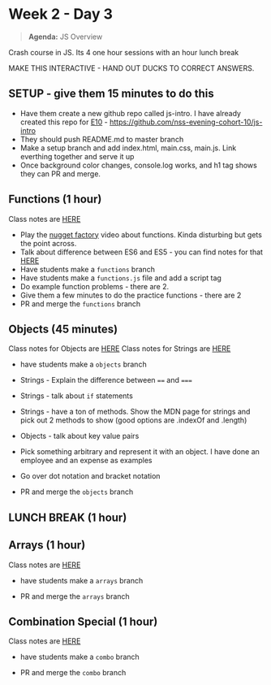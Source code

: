 # Week 2 - Day 3

> **Agenda:** JS Overview

Crash course in JS.  Its 4 one hour sessions with an hour lunch break

MAKE THIS INTERACTIVE - HAND OUT DUCKS TO CORRECT ANSWERS.

## SETUP - give them 15 minutes to do this
* Have them create a new github repo called js-intro.  I have already created this repo for [E10](https://github.com/nss-evening-cohort-10/js-intro) - https://github.com/nss-evening-cohort-10/js-intro
* They should push README.md to master branch
* Make a setup branch and add index.html, main.css, main.js.  Link everthing together and serve it up
* Once background color changes, console.log works, and h1 tag shows they can PR and merge.

## Functions (1 hour)
Class notes are [HERE](https://github.com/nss-nightclass-projects/Night-Class-Resources/blob/master/book-1-foundations/chapters/js-functions.md)
* Play the [nugget factory](https://www.youtube.com/watch?v=VUTXsPFx-qQ) video about functions.  Kinda disturbing but gets the point across.
* Talk about difference between ES6 and ES5 - you can find notes for that [HERE](https://github.com/nss-nightclass-projects/Night-Class-Resources/blob/master/book-1-foundations/chapters/es6-vs-es5.md)
* Have students make a `functions` branch
* Have students make a `functions.js` file and add a script tag
* Do example function problems - there are 2.
* Give them a few minutes to do the practice functions - there are 2
* PR and merge the `functions` branch

## Objects (45 minutes)
Class notes for Objects are [HERE](https://github.com/nss-nightclass-projects/Night-Class-Resources/blob/master/book-1-foundations/chapters/js-objects.md)
Class notes for Strings are [HERE](https://github.com/nss-nightclass-projects/Night-Class-Resources/blob/master/book-1-foundations/chapters/js-strings.md)
* have students make a `objects` branch
* Strings - Explain the difference between `==` and `===`
* Strings - talk about `if` statements
* Strings - have a ton of methods.  Show the MDN page for strings and pick out 2 methods to show (good options are .indexOf and .length)
* Objects - talk about key value pairs
* Pick something arbitrary and represent it with an object.  I have done an employee and an expense as examples
* Go over dot notation and bracket notation

* PR and merge the `objects` branch

## LUNCH BREAK (1 hour)

## Arrays (1 hour)
Class notes are [HERE]()
* have students make a `arrays` branch

* PR and merge the `arrays` branch

## Combination Special (1 hour)
Class notes are [HERE]()
* have students make a `combo` branch

* PR and merge the `combo` branch